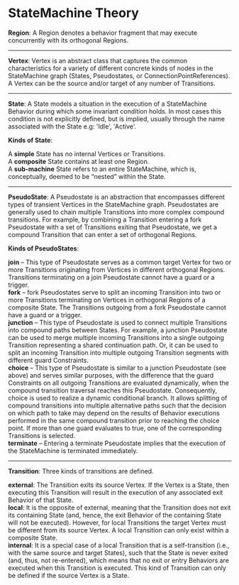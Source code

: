 # StateMachine Theory

**Region**: A Region denotes a behavior fragment that may execute concurrently with its orthogonal Regions.

---

**Vertex**: Vertex is an abstract class that captures the common characteristics for a variety of different concrete kinds of nodes in the StateMachine graph 
(States, Pseudostates, or ConnectionPointReferences). A Vertex can be the source and/or target of any number of Transitions.

---

**State**: A State models a situation in the execution of a StateMachine Behavior during which some invariant condition holds. In most cases this condition is 
not explicitly defined, but is implied, usually through the name associated with the State e.g: 'Idle', 'Active'. 

**Kinds of State**: 

A **simple** State has no internal Vertices or Transitions. <br>
A **composite** State contains at least one Region. <br>
A **sub-machine** State refers to an entire StateMachine, which is, conceptually, deemed to be “nested” within the State.

---

**PseudoState**: A Pseudostate is an abstraction that encompasses different types of transient Vertices in the StateMachine graph. Pseudostates are 
generally used to chain multiple Transitions into more complex compound transitions. For example, by combining a Transition entering a fork Pseudostate with a set of Transitions exiting that Pseudostate, we get a compound Transition that can enter a set of orthogonal Regions.

**Kinds of PseudoStates**:

**join** – This type of Pseudostate serves as a common target Vertex for two or more Transitions originating from Vertices in different orthogonal Regions. 
Transitions terminating on a join Pseudostate cannot have a guard or a trigger. <br>
**fork** – fork Pseudostates serve to split an incoming Transition into two or more Transitions terminating on Vertices in orthogonal Regions of a composite 
State. The Transitions outgoing from a fork Pseudostate cannot have a guard or a trigger. <br>
**junction** – This type of Pseudostate is used to connect multiple Transitions into compound paths between States. For example, a junction Pseudostate can be 
used to merge multiple incoming Transitions into a single outgoing Transition representing a shared continuation path. Or, it can be used to split an 
incoming Transition into multiple outgoing Transition segments with different guard Constraints. <br>
**choice** – This type of Pseudostate is similar to a junction Pseudostate (see above) and serves similar purposes, with the difference that the guard 
Constraints on all outgoing Transitions are evaluated dynamically, when the compound transition traversal reaches this Pseudostate. Consequently, choice is 
used to realize a dynamic conditional branch. It allows splitting of compound transitions into multiple alternative paths such that the decision on which 
path to take may depend on the results of Behavior executions performed in the same compound transition prior to reaching the choice point. If more than one 
guard evaluates to true, one of the corresponding Transitions is selected. <br>
**terminate** – Entering a terminate Pseudostate implies that the execution of the StateMachine is terminated immediately. <br>

---

**Transition**: 
Three kinds of transitions are defined.

**external**: The Transition exits its source Vertex. If the Vertex is a State, then executing this Transition will result in the execution of any 
associated exit Behavior of that State. <br>
**local**: It is the opposite of external, meaning that the Transition does not exit its containing State (and, hence, the exit Behavior of the containing 
State will not be executed). However, for local Transitions the target Vertex must be different from its source Vertex. A local Transition can only exist 
within a composite State. <br>
**internal**: It is a special case of a local Transition that is a self-transition (i.e., with the same source and target States), such that the State is never 
exited (and, thus, not re-entered), which means that no exit or entry Behaviors are executed when this Transition is executed. This kind of Transition can 
only be defined if the source Vertex is a State. <br>
